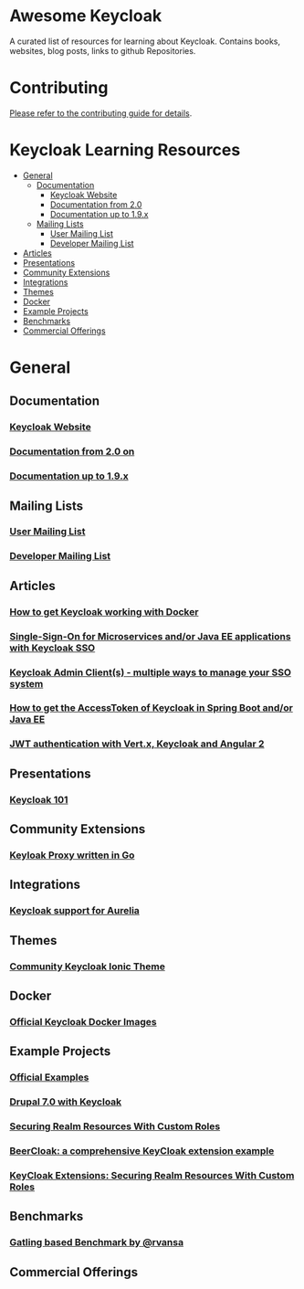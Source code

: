 # Awesome Keycloak

A curated list of resources for learning about Keycloak. Contains books,
websites, blog posts, links to github Repositories.

# Contributing

[Please refer to the contributing guide for details](CONTRIBUTING.md).

# Keycloak Learning Resources

* [General](#general)
  * [Documentation](#docs)
    * [Keycloak Website](#keycloak-website)
    * [Documentation from 2.0](#documentation-from-20)
    * [Documentation up to 1.9.x](#documentation-up-to-19x)
  * [Mailing Lists](#mailing-lists)
    * [User Mailing List](#user-mailing-list)
    * [Developer Mailing List](#dev-mailing-list)
* [Articles](#articles)
* [Presentations](#presentations)
* [Community Extensions](#community-extensions)
* [Integrations](#integrations)
* [Themes](#themes)
* [Docker](#docker)
* [Example Projects](#example-projects)
* [Benchmarks](#benchmarks)
* [Commercial Offerings](#commercial-offerings)

# General

## Documentation

### [Keycloak Website](http://www.keycloak.org/)
### [Documentation from 2.0 on](http://www.keycloak.org/documentation.html)
### [Documentation up to 1.9.x](http://www.keycloak.org/documentation-archive.html)

## Mailing Lists
### [User Mailing List](https://lists.jboss.org/mailman/listinfo/keycloak-user)
### [Developer Mailing List](https://lists.jboss.org/mailman/listinfo/keycloak-dev)

## Articles
### [How to get Keycloak working with Docker](http://www.ivonet.it/Java/Keycloak-Docker)
### [Single-Sign-On for Microservices and/or Java EE applications with Keycloak SSO](http://www.n-k.de/2016/06/keycloak-sso-for-microservices.html)
### [Keycloak Admin Client(s) - multiple ways to manage your SSO system](http://www.n-k.de/2016/08/keycloak-admin-client.html)
### [How to get the AccessToken of Keycloak in Spring Boot and/or Java EE](http://www.n-k.de/2016/05/how-to-get-accesstoken-from-keycloak-springboot-javaee.html)
### [JWT authentication with Vert.x, Keycloak and Angular 2](http://paulbakker.io/java/jwt-keycloak-angular2/)

## Presentations
### [Keycloak 101](https://stevenolen.github.io/kc101-talk/#1)

## Community Extensions
### [Keyloak Proxy written in Go](https://github.com/gambol99/keycloak-proxy)

## Integrations
### [Keycloak support for Aurelia](https://github.com/waynepennington/aurelia-keycloak)

## Themes
### [Community Keycloak Ionic Theme](https://github.com/lfryc/keycloak-ionic-theme)

## Docker
### [Official Keycloak Docker Images](https://github.com/jboss-dockerfiles/keycloak)

## Example Projects
### [Official Examples](https://github.com/keycloak/keycloak/tree/master/examples)
### [Drupal 7.0 with Keycloak](https://gist.github.com/thomasdarimont/17fa146c4fb5440d7fc2ee6322ec392d)
### [Securing Realm Resources With Custom Roles](https://github.com/dteleguin/custom-admin-roles)
### [BeerCloak: a comprehensive KeyCloak extension example](https://github.com/dteleguin/beercloak)
### [KeyCloak Extensions: Securing Realm Resources With Custom Roles](https://github.com/dteleguin/custom-admin-roles)

## Benchmarks
### [Gatling based Benchmark by @rvansa](https://github.com/rvansa/keycloak-benchmark)

## Commercial Offerings
